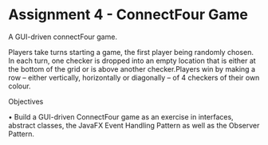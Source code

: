 # Assignment 4 - ConnectFour Game

A GUI-driven connectFour game. 

Players take turns starting a game, the first player being randomly chosen. In each turn, one
checker is dropped into an empty location that is either at the bottom of the grid or is above another checker.Players win by 
making a row – either vertically, horizontally or diagonally – of 4 checkers of their own colour. 

Objectives

• Build a GUI-driven ConnectFour game as an exercise in interfaces, abstract classes, the JavaFX
  Event Handling Pattern as well as the Observer Pattern.
